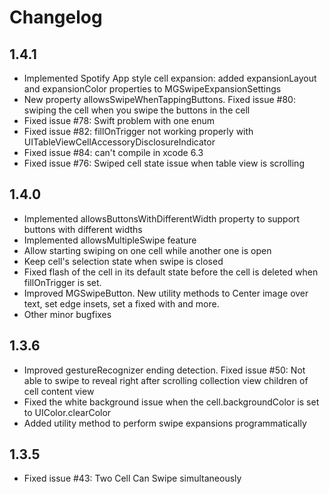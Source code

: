 # Changelog

## 1.4.1

- Implemented Spotify App style cell expansion: added expansionLayout and expansionColor properties to MGSwipeExpansionSettings
- New property allowsSwipeWhenTappingButtons. Fixed issue #80: swiping the cell when you swipe the buttons in the cell
- Fixed issue #78: Swift problem with one enum
- Fixed issue #82: fillOnTrigger not working properly with UITableViewCellAccessoryDisclosureIndicator
- Fixed issue #84: can't compile in xcode 6.3
- Fixed issue #76: Swiped cell state issue when table view is scrolling

## 1.4.0

- Implemented allowsButtonsWithDifferentWidth property to support buttons with different widths
- Implemented allowsMultipleSwipe feature 
- Allow starting swiping on one cell while another one is open 
- Keep cell's selection state when swipe is closed
- Fixed flash of the cell in its default state before the cell is deleted when fillOnTrigger is set.
- Improved MGSwipeButton. New utility methods to Center image over text, set edge insets, set a fixed with and more.
- Other minor bugfixes

## 1.3.6

- Improved gestureRecognizer ending detection. Fixed issue #50: Not able to swipe to reveal right after scrolling collection view children of cell content view
- Fixed the white background issue when the cell.backgroundColor is set to UIColor.clearColor
- Added utility method to perform swipe expansions programmatically

## 1.3.5

- Fixed issue #43: Two Cell Can Swipe simultaneously
